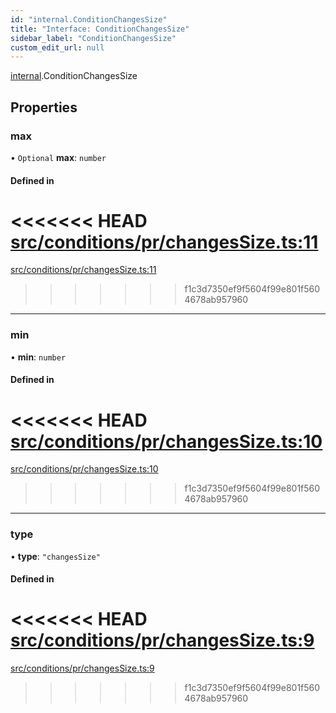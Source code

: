 ```yaml
---
id: "internal.ConditionChangesSize"
title: "Interface: ConditionChangesSize"
sidebar_label: "ConditionChangesSize"
custom_edit_url: null
---
```


<!-- @format -->

[internal](../modules/internal.md).ConditionChangesSize

## Properties

### max

• `Optional` **max**: `number`

#### Defined in

<<<<<<< HEAD
[src/conditions/pr/changesSize.ts:11](https://github.com/Resnovas/smartcloud/blob/b9e22a9/src/conditions/pr/changesSize.ts#L11)
=======
[src/conditions/pr/changesSize.ts:11](https://github.com/Resnovas/smartcloud/blob/b91f5b4/src/conditions/pr/changesSize.ts#L11)

> > > > > > > f1c3d7350ef9f5604f99e801f5604678ab957960

---

### min

• **min**: `number`

#### Defined in

<<<<<<< HEAD
[src/conditions/pr/changesSize.ts:10](https://github.com/Resnovas/smartcloud/blob/b9e22a9/src/conditions/pr/changesSize.ts#L10)
=======
[src/conditions/pr/changesSize.ts:10](https://github.com/Resnovas/smartcloud/blob/b91f5b4/src/conditions/pr/changesSize.ts#L10)

> > > > > > > f1c3d7350ef9f5604f99e801f5604678ab957960

---

### type

• **type**: `"changesSize"`

#### Defined in

<<<<<<< HEAD
[src/conditions/pr/changesSize.ts:9](https://github.com/Resnovas/smartcloud/blob/b9e22a9/src/conditions/pr/changesSize.ts#L9)
=======
[src/conditions/pr/changesSize.ts:9](https://github.com/Resnovas/smartcloud/blob/b91f5b4/src/conditions/pr/changesSize.ts#L9)

> > > > > > > f1c3d7350ef9f5604f99e801f5604678ab957960
